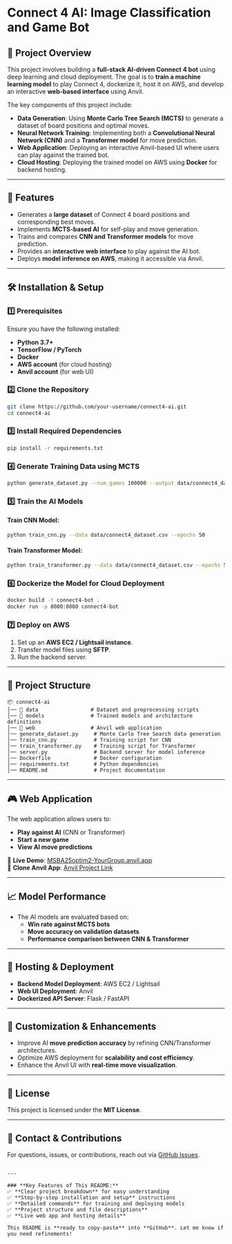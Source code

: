 # Connect 4 AI: Image Classification and Game Bot

## 📌 Project Overview
This project involves building a **full-stack AI-driven Connect 4 bot** using deep learning and cloud deployment. The goal is to **train a machine learning model** to play Connect 4, dockerize it, host it on AWS, and develop an interactive **web-based interface** using Anvil.

The key components of this project include:
- **Data Generation**: Using **Monte Carlo Tree Search (MCTS)** to generate a dataset of board positions and optimal moves.
- **Neural Network Training**: Implementing both a **Convolutional Neural Network (CNN)** and a **Transformer model** for move prediction.
- **Web Application**: Deploying an interactive Anvil-based UI where users can play against the trained bot.
- **Cloud Hosting**: Deploying the trained model on AWS using **Docker** for backend hosting.

---

## 🚀 Features
- Generates a **large dataset** of Connect 4 board positions and corresponding best moves.
- Implements **MCTS-based AI** for self-play and move generation.
- Trains and compares **CNN and Transformer models** for move prediction.
- Provides an **interactive web interface** to play against the AI bot.
- Deploys **model inference on AWS**, making it accessible via Anvil.

---

## 🛠️ Installation & Setup

### **1️⃣ Prerequisites**
Ensure you have the following installed:
- **Python 3.7+**
- **TensorFlow / PyTorch**
- **Docker**
- **AWS account** (for cloud hosting)
- **Anvil account** (for web UI)

### **2️⃣ Clone the Repository**
```bash
git clone https://github.com/your-username/connect4-ai.git
cd connect4-ai
```

### **3️⃣ Install Required Dependencies**
```bash
pip install -r requirements.txt
```

### **4️⃣ Generate Training Data using MCTS**
```bash
python generate_dataset.py --num_games 100000 --output data/connect4_dataset.csv
```

### **5️⃣ Train the AI Models**
#### Train CNN Model:
```bash
python train_cnn.py --data data/connect4_dataset.csv --epochs 50
```
#### Train Transformer Model:
```bash
python train_transformer.py --data data/connect4_dataset.csv --epochs 50
```

### **6️⃣ Dockerize the Model for Cloud Deployment**
```bash
docker build -t connect4-bot .
docker run -p 8080:8080 connect4-bot
```

### **7️⃣ Deploy on AWS**
1. Set up an **AWS EC2 / Lightsail instance**.
2. Transfer model files using **SFTP**.
3. Run the backend server.

---

## 📂 Project Structure
```
📦 connect4-ai
│── 📂 data                 # Dataset and preprocessing scripts
│── 📂 models               # Trained models and architecture definitions
│── 📂 web                  # Anvil web application
│── generate_dataset.py     # Monte Carlo Tree Search data generation
│── train_cnn.py            # Training script for CNN
│── train_transformer.py    # Training script for Transformer
│── server.py               # Backend server for model inference
│── Dockerfile              # Docker configuration
│── requirements.txt        # Python dependencies
│── README.md               # Project documentation
```

---

## 🎮 Web Application
The web application allows users to:
- **Play against AI** (CNN or Transformer)
- **Start a new game**
- **View AI move predictions**

🔗 **Live Demo**: [MSBA25optim2-YourGroup.anvil.app](#)  
🔗 **Clone Anvil App**: [Anvil Project Link](#)

---

## 📈 Model Performance
- The AI models are evaluated based on:
  - **Win rate against MCTS bots**
  - **Move accuracy on validation datasets**
  - **Performance comparison between CNN & Transformer**

---

## 📡 Hosting & Deployment
- **Backend Model Deployment**: AWS EC2 / Lightsail
- **Web UI Deployment**: Anvil
- **Dockerized API Server**: Flask / FastAPI

---

## 🔧 Customization & Enhancements
- Improve AI **move prediction accuracy** by refining CNN/Transformer architectures.
- Optimize AWS deployment for **scalability and cost efficiency**.
- Enhance the Anvil UI with **real-time move visualization**.

---

## 📜 License
This project is licensed under the **MIT License**.

---

## 📩 Contact & Contributions
For questions, issues, or contributions, reach out via [GitHub Issues](https://github.com/your-username/connect4-ai/issues).
```

---

### **Key Features of This README:**
✅ **Clear project breakdown** for easy understanding  
✅ **Step-by-step installation and setup** instructions  
✅ **Detailed commands** for training and deploying models  
✅ **Project structure and file descriptions**  
✅ **Live web app and hosting details**  

This README is **ready to copy-paste** into **GitHub**. Let me know if you need refinements!
